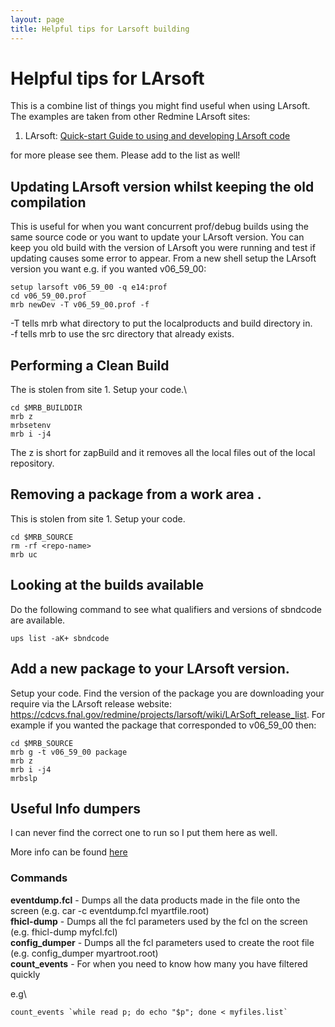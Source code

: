 ```yaml
---
layout: page
title: Helpful tips for Larsoft building
---
```




Helpful tips for LArsoft
====================================================================

This is a combine list of things you might find useful when using
LArsoft. The examples are taken from other Redmine LArsoft sites:

1.  LArsoft: [Quick-start Guide to using and developing LArsoft
    code](https://cdcvs.fnal.gov/redmine/projects/larsoft/wiki/_Quick-start_guide_to_using_and_developing_LArSoft_code_)

for more please see them. Please add to the list as well!



Updating LArsoft version whilst keeping the old compilation
------------------------------------------------------------------------------------------------------------------------------------------

This is useful for when you want concurrent prof/debug builds using the
same source code or you want to update your LArsoft version. You can
keep you old build with the version of LArsoft you were running and test
if updating causes some error to appear. From a new shell setup the
LArsoft version you want e.g. if you wanted v06\_59\_00:

    setup larsoft v06_59_00 -q e14:prof
    cd v06_59_00.prof
    mrb newDev -T v06_59_00.prof -f

-T tells mrb what directory to put the localproducts and build directory
in.\
-f tells mrb to use the src directory that already exists.



Performing a Clean Build
--------------------------------------------------------------------

The is stolen from site 1. Setup your code.\

    cd $MRB_BUILDDIR
    mrb z
    mrbsetenv 
    mrb i -j4  

The z is short for zapBuild and it removes all the local files out of
the local repository.



Removing a package from a work area .
---------------------------------------------------------------------------------------------

This is stolen from site 1. Setup your code.

    cd $MRB_SOURCE
    rm -rf <repo-name>
    mrb uc 



Looking at the builds available
----------------------------------------------------------------------------------

Do the following command to see what qualifiers and versions of sbndcode
are available.

    ups list -aK+ sbndcode 



Add a new package to your LArsoft version.
-------------------------------------------------------------------------------------------------------

Setup your code. Find the version of the package you are downloading
your require via the LArsoft release website:
<https://cdcvs.fnal.gov/redmine/projects/larsoft/wiki/LArSoft_release_list>.
For example if you wanted the package that corresponded to v06\_59\_00
then:

    cd $MRB_SOURCE
    mrb g -t v06_59_00 package
    mrb z 
    mrb i -j4 
    mrbslp 



Useful Info dumpers
----------------------------------------------------------

I can never find the correct one to run so I put them here as well.

More info can be found
[here](https://cdcvs.fnal.gov/redmine/projects/art/wiki)



### Commands

**eventdump.fcl** - Dumps all the data products made in the file onto
the screen (e.g. car -c eventdump.fcl myartfile.root)\
**fhicl-dump** - Dumps all the fcl parameters used by the fcl on the
screen (e.g. fhicl-dump myfcl.fcl)\
**config\_dumper** - Dumps all the fcl parameters used to create the
root file (e.g. config\_dumper myartroot.root)\
**count\_events** - For when you need to know how many you have filtered
quickly

e.g\

    count_events `while read p; do echo "$p"; done < myfiles.list`
